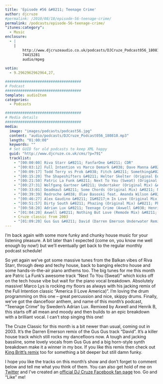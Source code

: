 ```yaml
---
title: 'Episode #56 &#8211; Teenage Crime'
author: djcruze
#permalink: /2010/08/18/episode-56-teenage-crime/
permalink: /podcasts/episode-56-teenage-crime/
"itunes:category":
  - Music
enclosure:
  - |
    |
        http://www.djcruzeaudio.co.uk/podcasts/DJCruze_Podcast056_180810.mp3
        74415281
        audio/mpeg
        
votio:
  - 9.2962962962964,27,

###################################
# Podcast
###################################
template: audioItem
categories:
  - Podcasts

###################################
# Media details
###################################
media:
  image: "images/podcasts/podcast56.jpg"
  content: "audio/podcasts/DJCruze_Podcast056_180810.mp3"
  length: "01:00:00"
  keywords: ""
  # Set GUID for old podcasts to keep XML happy
  guid: "http://www.djcruze.co.uk/cms/?p=791"
  tracklist:
    - "[00:00:00] Riva Starr &#8211; FanfarOne &#8211; CDR"
    - "[00:03:12] Full Intention vs Marco Demark &#038; Dave Manna &#8211; America (I Love America) (LYS Remix) &#8211; Full Intention"
    - "[00:09:17] Todd Terry vs Prok &#038; Fitch &#8211; Something&#8217;s Going On (Original Mix) &#8211; Stealth Records"
    - "[00:15:20] The Shapeshifters &#8211; Helter Skelter (Original Edit) &#8211; Defected"
    - "[00:21:50] Patric La Funk &#8211; Next To You (Sweat) (Original Vocal Mix) &#8211; WePlay"
    - "[00:27:31] Wolfgang Gartner &#8211; Undertaker (Original Mix) &#8211; Kindergarten"
    - "[00:33:01] Deadmau5 &#8211; Some Chords (Original Mix) &#8211; Mau5trap"
    - "[00:39:39] Redroche &#038; Olav Basoski feat. Amanda Wilson &#8211; Not Over You (Original Mix) &#8211; Eyezcream Records"
    - "[00:46:27] Alex Gaudino &#8211; I&#8217;m In Love (Original Mix) &#8211; Magnificent"
    - "[00:51:57] Dirty South &#8211; Phazing (Original Mix) &#8211; Phazing"
    - "[00:58:20] Adrian Lux &#8211; Teenage Crime (Axwell &#038; Henrik B Remode) &#8211; Axtone Records"
    - "[01:04:20] Axwell &#8211; Nothing But Love (Remode Mix) &#8211; Axtone"
    - Cruze classic from 2003 
    - "[01:09:20] Gus Gus &#8211; David (Darren Emerson Underwater Remix) &#8211; Underwater Records"
---
```

I&#8217;m back again with some more funky and chunky house music for your listening pleasure. A bit later than I expected (come on, you know me well enough by now!) but we&#8217;ll eventually get back to the regular monthly podcast schedule!

So yet again we&#8217;ve got some massive tunes from the Balkan vibes of Riva Starr, through deep and techy house, back to banging electro house and some hands-in-the-air piano anthems too. The big tunes for me this month are Patric La Funk&#8217;s awesome track &#8220;Next To You (Sweat)&#8221; which kicks off on the tech house vibe but wait for the piano vocal breakdown. Absolutely massive! Marco Lys is rocking my floors as always with his jacking remix of the Full Intention classic &#8220;America (I Love America)&#8221;. I&#8217;m loving the drum programming on this one &#8211; great percussion and nice, skippy drums. Finally, we&#8217;ve got the dancefloor anthem, and name of this month&#8217;s podcast, &#8220;Teenage Crime&#8221; by Sweden&#8217;s Adrian Lux. Remixed by Axwell and Henrik B, this starts off all mean and moody and then builds to an epic breakdown with a brilliant vocal. I can&#8217;t stop singing this one!

The Cruze Classic for this month is a bit newer than usual, coming out in 2003. It&#8217;s the Darren Emerson remix of the Gus Gus track &#8220;David&#8221;. It&#8217;s a killer house track which still rocks my dancefloors now. A tough and jacking bassline, some lovely vocals from Gus Gus and a big horn-style synth breakdown make it a winner in my box. If you like this remix then check out [King Britt&#8217;s remix][2] too for something a bit deeper but still damn funky.

I hope you like the tracks on this month&#8217;s show and don&#8217;t forget to comment below and tell me what you think of them. You can also get hold of me on [Twitter][3] and I&#8217;ve created an [official DJ Cruze Facebook fan page][4] too. Go and &#8220;Like&#8221; me!

 [1]: http://www.djcruze.co.uk/cms/wp-content/uploads/2010/08/podcast56.jpg
 [2]: http://www.youtube.com/watch?v=sBfnRUBM3ck
 [3]: http://twitter.com/djcruze
 [4]: http://www.facebook.com/housedjcruze
 [5]: http://www.djcruze.co.uk/cms/wp-content/DownloadButton.gif
 [6]: http://www.djcruzeaudio.co.uk/podcasts/DJCruze_Podcast056_180810.mp3